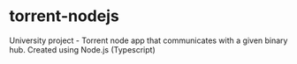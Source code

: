 # torrent-nodejs
University project - Torrent node app that communicates with a given binary hub. Created using Node.js (Typescript)
